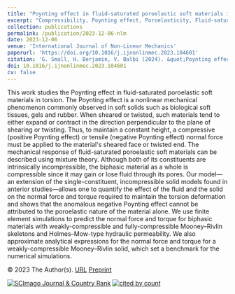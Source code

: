 ```yaml
---
title: "Poynting effect in fluid-saturated poroelastic soft materials in torsion"
excerpt: "Compressibility, Poynting effect, Poroelasticity, Fluid-saturated media, Mixture theory, Finite element analysis"
collection: publications
permalink: /publication/2023-12-06-nlm
date: 2023-12-06
venue: 'International Journal of Non-Linear Mechanics'
paperurl: 'https://doi.org/10.1016/j.ijnonlinmec.2023.104601'
citation: 'G. Small, H. Berjamin, V. Balbi (2024). &quot;Poynting effect in fluid-saturated poroelastic soft materials in torsion&quot;, <i>International Journal of Non-Linear Mechanics</i> 159, 104601.'
doi: 10.1016/j.ijnonlinmec.2023.104601
cv: false
---
```


This work studies the Poynting effect in fluid-saturated poroelastic soft materials in torsion. The Poynting effect is a nonlinear mechanical phenomenon commonly observed in soft solids such as biological soft tissues, gels and rubber. When sheared or twisted, such materials tend to either expand or contract in the direction perpendicular to the plane of shearing or twisting. Thus, to maintain a constant height, a compressive (positive Poynting effect) or tensile (negative Poynting effect) normal force must be applied to the material's sheared face or twisted end. The mechanical response of fluid-saturated poroelastic soft materials can be described using mixture theory. Although both of its constituents are intrinsically incompressible, the biphasic material as a whole is compressible since it may gain or lose fluid through its pores. Our model—an extension of the single-constituent, incompressible solid models found in anterior studies—allows one to quantify the effect of the fluid and the solid on the normal force and torque required to maintain the torsion deformation and shows that the anomalous negative Poynting effect cannot be attributed to the poroelastic nature of the material alone. We use finite element simulations to predict the normal force and torque for biphasic materials with weakly-compressible and fully-compressible Mooney–Rivlin skeletons and Holmes–Mow-type hydraulic permeability. We also approximate analytical expressions for the normal force and torque for a weakly-compressible Mooney–Rivlin solid, which set a benchmark for the numerical simulations.

© 2023 The Author(s). [URL](https://www.sciencedirect.com/science/article/pii/S0020746223002536) [Preprint](https://dx.doi.org/10.2139/ssrn.4573999)

<a href="https://www.scimagojr.com/journalsearch.php?q=21116&amp;tip=sid&amp;exact=no" title="SCImago Journal &amp; Country Rank"><img border="0" src="https://www.scimagojr.com/journal_img.php?id=21116" alt="SCImago Journal &amp; Country Rank"  /></a>     <a href="https://www.scopus.com/inward/record.url?scp=85179891629" target="_blank"><image alt="cited by count" border="0" src="https://api.elsevier.com/content/abstract/citation-count?eid=2-s2.0-85179891629&amp;httpAccept=image%2Fjpeg&amp;apiKey=577024bd0f9be314e8f4c239512901c6"/></a>